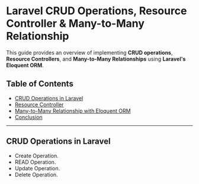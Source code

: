 # Laravel CRUD Operations, Resource Controller & Many-to-Many Relationship

This guide provides an overview of implementing **CRUD operations**, **Resource Controllers**, and **Many-to-Many Relationships** using **Laravel's Eloquent ORM**.

## Table of Contents
- [CRUD Operations in Laravel](#crud-operations-in-laravel)
- [Resource Controller](#resource-controller)
- [Many-to-Many Relationship with Eloquent ORM](#many-to-many-relationship-with-eloquent-orm)
- [Conclusion](#conclusion)

---

## CRUD Operations in Laravel

- Create Operation.
- READ Operation.
- Update Operation.
- Delete Operation.
